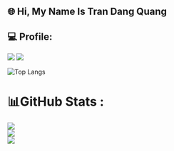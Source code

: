 ## 🌐 Hi, My Name Is Tran Dang Quang 

## 💻 Profile:
<img src="https://visitcount.itsvg.in/api?id=Cody&label=Coder%20from%20Nghe%20An%20&color=0&icon=8&pretty=true" />
</a>

<img src = "https://camo.githubusercontent.com/001e46c224c80ba9b71ca1791168232421516e0a08b18e80a87ad243b174c2f8/68747470733a2f2f696d672e736869656c64732e696f2f62616467652f632b2b2d2532333030353939432e7376673f7374796c653d706c6173746963266c6f676f3d63253242253242266c6f676f436f6c6f723d7768697465" /> 
</a>

![Top Langs](https://github-readme-stats.vercel.app/api/top-langs/?username=anuraghazra&hide=javascript,html)

# 📊GitHub Stats :
![](https://github-readme-stats.vercel.app/api?username=DarkCody&theme=radical&hide_border=false&include_all_commits=false&count_private=false)<br/>
![](https://github-readme-streak-stats.herokuapp.com/?user=DarkCody&theme=radical&hide_border=false)<br/>
![](https://github-readme-stats.vercel.app/api/top-langs/?username=DarkCody&theme=radical&hide_border=false&include_all_commits=false&count_private=false&layout=compact)
